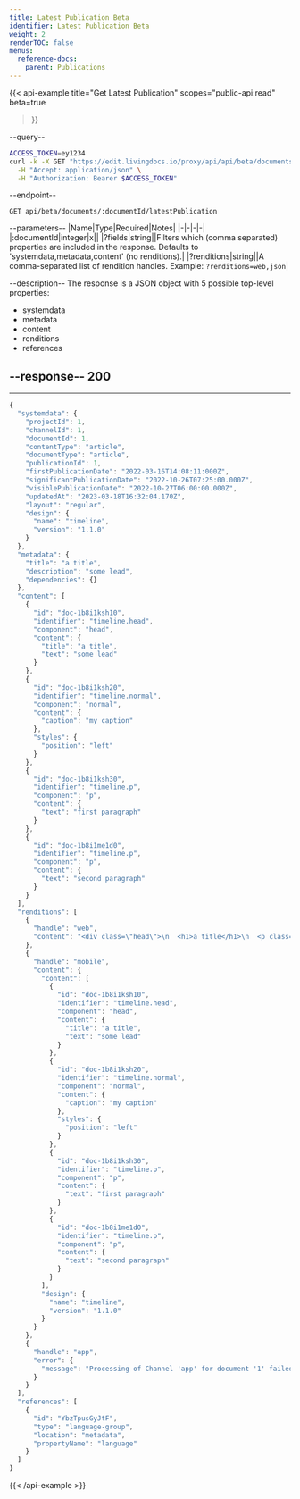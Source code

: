 ```yaml
---
title: Latest Publication Beta
identifier: Latest Publication Beta
weight: 2
renderTOC: false
menus:
  reference-docs:
    parent: Publications 
---
```


{{< api-example
  title="Get Latest Publication"
  scopes="public-api:read"
  beta=true
>}}

--query--

```bash
ACCESS_TOKEN=ey1234
curl -k -X GET "https://edit.livingdocs.io/proxy/api/api/beta/documents/:documentId/latestPublication" \
  -H "Accept: application/json" \
  -H "Authorization: Bearer $ACCESS_TOKEN"
```

--endpoint--
```
GET api/beta/documents/:documentId/latestPublication
```

--parameters--
|Name|Type|Required|Notes|
|-|-|-|-|
|:documentId|integer|x||
|?fields|string||Filters which (comma separated) properties are included in the response. Defaults to 'systemdata,metadata,content' (no renditions).|
|?renditions|string||A comma-separated list of rendition handles. Example: `?renditions=web,json`|

--description--
The response is a JSON object with 5 possible top-level properties:

- systemdata
- metadata
- content
- renditions
- references

--response--
200
---
---
```js
{
  "systemdata": {
    "projectId": 1,
    "channelId": 1,
    "documentId": 1,
    "contentType": "article",
    "documentType": "article",
    "publicationId": 1,
    "firstPublicationDate": "2022-03-16T14:08:11:000Z",
    "significantPublicationDate": "2022-10-26T07:25:00.000Z",
    "visiblePublicationDate": "2022-10-27T06:00:00.000Z",
    "updatedAt": "2023-03-18T16:32:04.170Z",
    "layout": "regular",
    "design": {
      "name": "timeline",
      "version": "1.1.0"
    }
  },
  "metadata": {
    "title": "a title",
    "description": "some lead",
    "dependencies": {}
  },
  "content": [
    {
      "id": "doc-1b8i1ksh10",
      "identifier": "timeline.head",
      "component": "head",
      "content": {
        "title": "a title",
        "text": "some lead"
      }
    },
    {
      "id": "doc-1b8i1ksh20",
      "identifier": "timeline.normal",
      "component": "normal",
      "content": {
        "caption": "my caption"
      },
      "styles": {
        "position": "left"
      }
    },
    {
      "id": "doc-1b8i1ksh30",
      "identifier": "timeline.p",
      "component": "p",
      "content": {
        "text": "first paragraph"
      }
    },
    {
      "id": "doc-1b8i1me1d0",
      "identifier": "timeline.p",
      "component": "p",
      "content": {
        "text": "second paragraph"
      }
    }
  ],
  "renditions": [
    {
      "handle": "web",
      "content": "<div class=\"head\">\n  <h1>a title</h1>\n  <p class=\"lead\">some lead</p>\n</div>\n<figure class=\"aspect-ratio left\">\n  <img class=\"doc-image-empty\" src=\"data:image/svg+xml;charset=UTF-8,…\">\n  <figcaption>my caption</figcaption>\n</figure>\n<p>first paragraph</p>\n<p>second</p>\n<p> and third one. :)</p>"
    },
    {
      "handle": "mobile",
      "content": {
        "content": [
          {
            "id": "doc-1b8i1ksh10",
            "identifier": "timeline.head",
            "component": "head",
            "content": {
              "title": "a title",
              "text": "some lead"
            }
          },
          {
            "id": "doc-1b8i1ksh20",
            "identifier": "timeline.normal",
            "component": "normal",
            "content": {
              "caption": "my caption"
            },
            "styles": {
              "position": "left"
            }
          },
          {
            "id": "doc-1b8i1ksh30",
            "identifier": "timeline.p",
            "component": "p",
            "content": {
              "text": "first paragraph"
            }
          },
          {
            "id": "doc-1b8i1me1d0",
            "identifier": "timeline.p",
            "component": "p",
            "content": {
              "text": "second paragraph"
            }
          }
        ],
        "design": {
          "name": "timeline",
          "version": "1.1.0"
        }
      }
    },
    {
      "handle": "app",
      "error": {
        "message": "Processing of Channel 'app' for document '1' failed. Detailed error message…"
      }
    }
  ],
  "references": [
    {
      "id": "YbzTpusGyJtF",
      "type": "language-group",
      "location": "metadata",
      "propertyName": "language"
    }
  ]
}
```

{{< /api-example >}}
